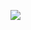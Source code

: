 ![](https://github.com/geoffreylink/Projects/blob/master/06%20Machine%20Learning/Classification-Machine-Learning-Algorithm.png)
